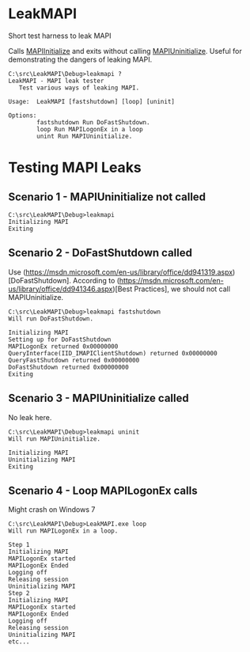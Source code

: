 # LeakMAPI
Short test harness to leak MAPI

Calls [MAPIInitialize](https://msdn.microsoft.com/en-us/library/office/cc842343.aspx) and exits without calling [MAPIUninitialize](https://msdn.microsoft.com/en-us/library/office/cc765647.aspx). Useful for demonstrating the dangers of leaking MAPI.

```
C:\src\LeakMAPI\Debug>leakmapi ?
LeakMAPI - MAPI leak tester
   Test various ways of leaking MAPI.

Usage:  LeakMAPI [fastshutdown] [loop] [uninit]

Options:
        fastshutdown Run DoFastShutdown.
        loop Run MAPILogonEx in a loop
        unint Run MAPIUninitialize.
```

# Testing MAPI Leaks
## Scenario 1 - MAPIUninitialize not called
```
C:\src\LeakMAPI\Debug>leakmapi
Initializing MAPI
Exiting
```

## Scenario 2 - DoFastShutdown called
Use (https://msdn.microsoft.com/en-us/library/office/dd941319.aspx)[DoFastShutdown]. According to (https://msdn.microsoft.com/en-us/library/office/dd941346.aspx)[Best Practices], we should not call MAPIUninitialize.
```
C:\src\LeakMAPI\Debug>leakmapi fastshutdown
Will run DoFastShutdown.

Initializing MAPI
Setting up for DoFastShutdown
MAPILogonEx returned 0x00000000
QueryInterface(IID_IMAPIClientShutdown) returned 0x00000000
QueryFastShutdown returned 0x00000000
DoFastShutdown returned 0x00000000
Exiting
```

## Scenario 3 - MAPIUninitialize called
No leak here.
```
C:\src\LeakMAPI\Debug>leakmapi uninit
Will run MAPIUninitialize.

Initializing MAPI
Uninitializing MAPI
Exiting
```

## Scenario 4 - Loop MAPILogonEx calls
Might crash on Windows 7
```
C:\src\LeakMAPI\Debug>LeakMAPI.exe loop
Will run MAPILogonEx in a loop.

Step 1
Initializing MAPI
MAPILogonEx started
MAPILogonEx Ended
Logging off
Releasing session
Uninitializing MAPI
Step 2
Initializing MAPI
MAPILogonEx started
MAPILogonEx Ended
Logging off
Releasing session
Uninitializing MAPI
etc...
```
